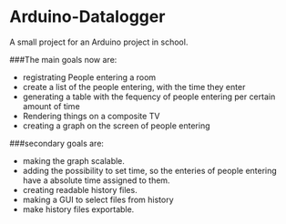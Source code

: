 # Arduino-Datalogger
A small project for an Arduino project in school.

###The main goals now are:
  - registrating People entering a room
  - create a list of the people entering, with the time they enter
  - generating a table with the fequency of people entering per certain amount of time
  - Rendering things on a composite TV
  - creating a graph on the screen of people entering
  
###secondary goals are:
  - making the graph scalable.
  - adding the possibility to set time, so the enteries of people entering have a absolute time assigned to them.
  - creating readable history files.
  - making a GUI to select files from history
  - make history files exportable.
  
